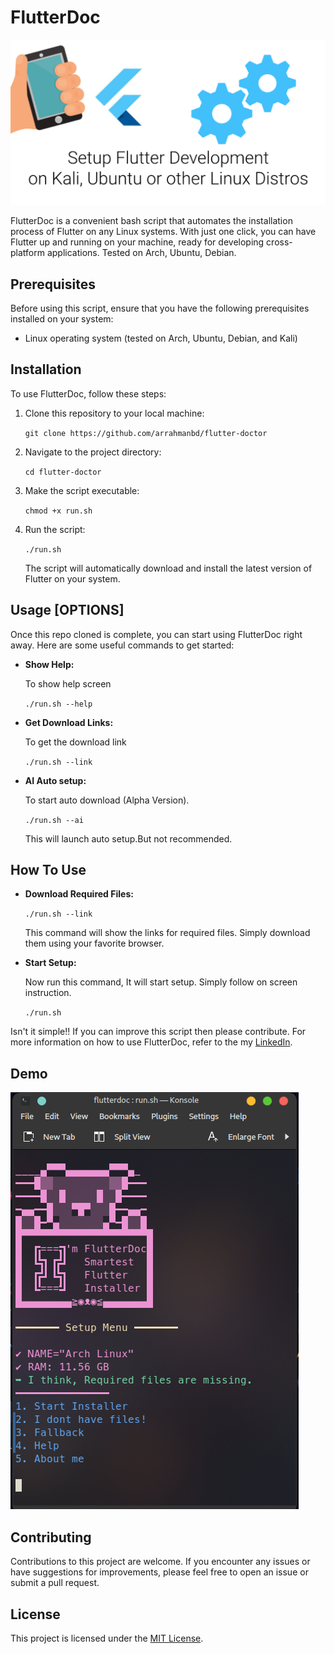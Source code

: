 FlutterDoc
==========

![FlutterDoctor](assets/setup.png)

FlutterDoc is a convenient bash script that automates the installation process of Flutter on any Linux systems. With just one click, you can have Flutter up and running on your machine, ready for developing cross-platform applications.
Tested on Arch, Ubuntu, Debian.

Prerequisites
-------------


Before using this script, ensure that you have the following prerequisites installed on your system:

*   Linux operating system (tested on Arch, Ubuntu, Debian, and Kali)

Installation
------------

To use FlutterDoc, follow these steps:

1.  Clone this repository to your local machine:
    
    `git clone https://github.com/arrahmanbd/flutter-doctor`
    
2.  Navigate to the project directory:
    
    `cd flutter-doctor`
    
3.  Make the script executable:
    
    `chmod +x run.sh`
    
4.  Run the script:
    
    `./run.sh`
    
    The script will automatically download and install the latest version of Flutter on your system.
    

Usage [OPTIONS]
-----

Once this repo cloned is complete, you can start using FlutterDoc right away. Here are some useful commands to get started:

*   **Show Help:**
    
    To show help screen
    
    `./run.sh --help`
    
*   **Get Download Links:**
    
    To get the download link
    
    `./run.sh --link`
    
*   **AI Auto setup:**
    
    To start auto download (Alpha Version).
    
    `./run.sh --ai`
    
    This will launch auto setup.But not recommended.
    

How To Use
------------
*   **Download Required Files:**
    
    `./run.sh --link`
    
    This command will show the links for required files. Simply download them using your favorite browser.

*   **Start Setup:**

    Now run this command, It will start setup. Simply follow on screen instruction.
    
    `./run.sh`
    
   

Isn't it simple!! If you can improve this script then please contribute. For more information on how to use FlutterDoc, refer to the my [LinkedIn](https://linkedin.com/in/arrahmanbd).

Demo
-----------

![Script execution](assets/bannar.png)

Contributing
------------

Contributions to this project are welcome. If you encounter any issues or have suggestions for improvements, please feel free to open an issue or submit a pull request.

License
-------

This project is licensed under the [MIT License](LICENSE).